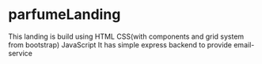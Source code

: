 # parfumeLanding
This landing is build using 
HTML
CSS(with components and grid system from bootstrap)
JavaScript
It has simple express backend to provide email-service
